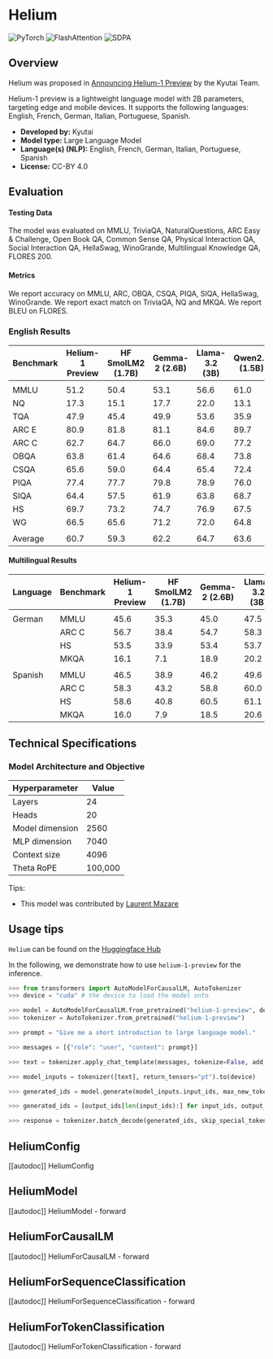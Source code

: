 <!--Copyright 2024 Kyutai and The HuggingFace Team. All rights reserved.

Licensed under the Apache License, Version 2.0 (the "License"); you may not use this file except in compliance with
the License. You may obtain a copy of the License at

http://www.apache.org/licenses/LICENSE-2.0

Unless required by applicable law or agreed to in writing, software distributed under the License is distributed on
an "AS IS" BASIS, WITHOUT WARRANTIES OR CONDITIONS OF ANY KIND, either express or implied. See the License for the
specific language governing permissions and limitations under the License.

⚠️ Note that this file is in Markdown but contain specific syntax for our doc-builder (similar to MDX) that may not be
rendered properly in your Markdown viewer.

-->

# Helium

<div class="flex flex-wrap space-x-1">
<img alt="PyTorch" src="https://img.shields.io/badge/PyTorch-DE3412?style=flat&logo=pytorch&logoColor=white">
<img alt="FlashAttention" src="https://img.shields.io/badge/%E2%9A%A1%EF%B8%8E%20FlashAttention-eae0c8?style=flat">
<img alt="SDPA" src="https://img.shields.io/badge/SDPA-DE3412?style=flat&logo=pytorch&logoColor=white">
</div>

## Overview

Helium was proposed in [Announcing Helium-1 Preview](https://kyutai.org/2025/01/13/helium.html) by the Kyutai Team.


Helium-1 preview is a lightweight language model with 2B parameters, targeting edge and mobile devices.
It supports the following languages: English, French, German, Italian, Portuguese, Spanish.

- **Developed by:** Kyutai
- **Model type:** Large Language Model
- **Language(s) (NLP):** English, French, German, Italian, Portuguese, Spanish
- **License:** CC-BY 4.0




## Evaluation

<!-- This section describes the evaluation protocols and provides the results. -->

#### Testing Data

<!-- This should link to a Dataset Card if possible. -->

The model was evaluated on MMLU, TriviaQA, NaturalQuestions, ARC Easy & Challenge, Open Book QA, Common Sense QA, 
Physical Interaction QA, Social Interaction QA, HellaSwag, WinoGrande, Multilingual Knowledge QA, FLORES 200.

#### Metrics

<!-- These are the evaluation metrics being used, ideally with a description of why. -->

We report accuracy on MMLU, ARC, OBQA, CSQA, PIQA, SIQA, HellaSwag, WinoGrande.
We report exact match on TriviaQA, NQ and MKQA.
We report BLEU on FLORES.

### English Results

| Benchmark | Helium-1 Preview | HF SmolLM2 (1.7B) | Gemma-2 (2.6B) | Llama-3.2 (3B) | Qwen2.5 (1.5B) |
|--------------|--------|--------|--------|--------|--------|
| | | | | | |
| MMLU | 51.2 | 50.4 | 53.1 | 56.6 | 61.0 |
| NQ   | 17.3 | 15.1 | 17.7 | 22.0 | 13.1 |
| TQA  | 47.9 | 45.4 | 49.9 | 53.6 | 35.9 |
| ARC E | 80.9 | 81.8 | 81.1 | 84.6 | 89.7 |
| ARC C | 62.7 | 64.7 | 66.0 | 69.0 | 77.2 |
| OBQA | 63.8 | 61.4 | 64.6 | 68.4 | 73.8 |
| CSQA | 65.6 | 59.0 | 64.4 | 65.4 | 72.4 |
| PIQA | 77.4 | 77.7 | 79.8 | 78.9 | 76.0 |
| SIQA | 64.4 | 57.5 | 61.9 | 63.8 | 68.7 |
| HS | 69.7 | 73.2 | 74.7 | 76.9 | 67.5 |
| WG | 66.5 | 65.6 | 71.2 | 72.0 | 64.8 |
| | | | | | |
| Average | 60.7 | 59.3 | 62.2 | 64.7 | 63.6 |

#### Multilingual Results

| Language | Benchmark | Helium-1 Preview | HF SmolLM2 (1.7B) | Gemma-2 (2.6B) | Llama-3.2 (3B) | Qwen2.5 (1.5B) |
|-----|--------------|--------|--------|--------|--------|--------|
| | | | | | | |
|German| MMLU | 45.6 | 35.3 | 45.0 | 47.5 | 49.5 |
|| ARC C | 56.7 | 38.4 | 54.7 | 58.3 | 60.2 |
|| HS | 53.5 | 33.9 | 53.4 | 53.7 | 42.8 |
|| MKQA | 16.1 | 7.1 | 18.9 | 20.2 | 10.4 |
| | | | | | | |
|Spanish| MMLU | 46.5 | 38.9 | 46.2 | 49.6 | 52.8 |
|| ARC C | 58.3 | 43.2 | 58.8 | 60.0 | 68.1 |
|| HS | 58.6 | 40.8 | 60.5 | 61.1 | 51.4 |
|| MKQA | 16.0 | 7.9 | 18.5 | 20.6 | 10.6 |


## Technical Specifications

### Model Architecture and Objective

| Hyperparameter | Value |
|--------------|--------|
| Layers | 24 |
| Heads  | 20 |
| Model dimension | 2560 |
| MLP dimension | 7040 |
| Context size | 4096 |
| Theta RoPE | 100,000 |

Tips:

- This model was contributed by [Laurent Mazare](https://huggingface.co/lmz)

  
## Usage tips

`Helium` can be found on the [Huggingface Hub](https://huggingface.co/collections/kyutai/helium-1-preview)

In the following, we demonstrate how to use `helium-1-preview` for the inference. 

```python
>>> from transformers import AutoModelForCausalLM, AutoTokenizer
>>> device = "cuda" # the device to load the model onto

>>> model = AutoModelForCausalLM.from_pretrained("helium-1-preview", device_map="auto")
>>> tokenizer = AutoTokenizer.from_pretrained("helium-1-preview")

>>> prompt = "Give me a short introduction to large language model."

>>> messages = [{"role": "user", "content": prompt}]

>>> text = tokenizer.apply_chat_template(messages, tokenize=False, add_generation_prompt=True)

>>> model_inputs = tokenizer([text], return_tensors="pt").to(device)

>>> generated_ids = model.generate(model_inputs.input_ids, max_new_tokens=512, do_sample=True)

>>> generated_ids = [output_ids[len(input_ids):] for input_ids, output_ids in zip(model_inputs.input_ids, generated_ids)]

>>> response = tokenizer.batch_decode(generated_ids, skip_special_tokens=True)[0]
```

## HeliumConfig

[[autodoc]] HeliumConfig

## HeliumModel

[[autodoc]] HeliumModel
    - forward

## HeliumForCausalLM

[[autodoc]] HeliumForCausalLM
    - forward

## HeliumForSequenceClassification

[[autodoc]] HeliumForSequenceClassification
    - forward

## HeliumForTokenClassification

[[autodoc]] HeliumForTokenClassification
    - forward
